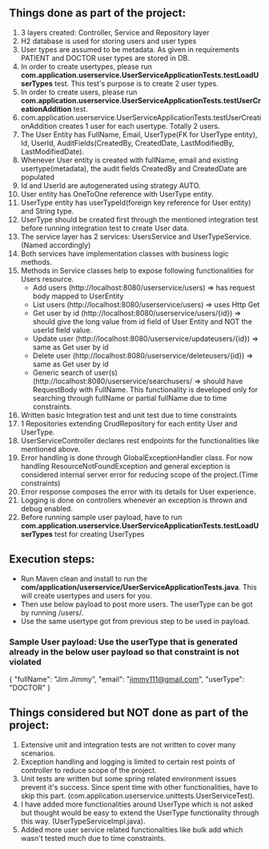 ## **Things done as part of the project:**
1. 3 layers created: Controller, Service and Repository layer
2. H2 database is used for storing users and user types
3. User types are assumed to be metadata. As given in requirements PATIENT and DOCTOR user types are stored in DB.
4. In order to create usertypes, please run **com.application.userservice.UserServiceApplicationTests.testLoadUserTypes** test. This test's purpose is to create 2 user types.
5. In order to create users, please run **com.application.userservice.UserServiceApplicationTests.testUserCreationAddition** test.
6. com.application.userservice.UserServiceApplicationTests.testUserCreationAddition creates 1 user for each usertype. Totally 2 users.
7. The User Entity has FullName, Email, UserType(FK for UserType entity), Id, UserId, AuditFields(CreatedBy, CreatedDate, LastModifiedBy, LastModifiedDate).
8. Whenever User entity is created with fullName, email and existing usertype(metadata), the audit fields CreatedBy and CreatedDate are populated
9. Id and UserId are autogenerated using strategy AUTO.
10. User entity has OneToOne reference with UserType entity.
11. UserType entity has userTypeId(foreign key reference for User entity) and String type.
12. UserType should be created first through the mentioned integration test before running integration test to create User data.
13. The service layer has 2 services: UsersService and UserTypeService. (Named accordingly)
14. Both services have implementation classes with business logic methods.
15. Methods in Service classes help to expose following functionalities for Users resource.
    * Add users (http://localhost:8080/userservice/users) => has request body mapped to UserEntity
    * List users (http://localhost:8080/userservice/users) => uses Http Get
    * Get user by id (http://localhost:8080/userservice/users/{id}) => should give the long value from id field of User Entity and NOT the userId field value.
    * Update user (http://localhost:8080/userservice/updateusers/{id}) => same as Get user by id
    * Delete user (http://localhost:8080/userservice/deleteusers/{id}) => same as Get user by id
    * Generic search of user(s) (http://localhost:8080/userservice/searchusers/ => should have RequestBody with FullName. This functionality is developed only for searching through fullName or partial fullName due to time constraints.
16. Written basic Integration test and unit test due to time constraints
17. 1 Repositories extending CrudRepository for each entity User and UserType.
18. UserServiceController declares rest endpoints for the functionalities like mentioned above.
19. Error handling is done through GlobalExceptionHandler class. For now handling ResourceNotFoundException and general exception is considered internal server error for reducing scope of the project.(Time constraints)
20. Error response composes the error with its details for User experience.
21. Logging is done on controllers whenever an exception is thrown and debug enabled.
22. Before running sample user payload, have to run **com.application.userservice.UserServiceApplicationTests.testLoadUserTypes** test for creating UserTypes

## Execution steps:
* Run Maven clean and install to run the **com/application/userservice/UserServiceApplicationTests.java**. This will create usertypes and users for you.
* Then use below payload to post more users. The userType can be got by running /users/. 
* Use the same usertype got from previous step to be used in payload.
### **Sample User payload: Use the userType that is generated already in the below user payload so that constraint is not violated**

{
    "fullName": "Jim Jimmy",
    "email": "jimmy111@gmail.com",
    "userType": "DOCTOR"
}

## **Things considered but NOT done as part of the project:**
1. Extensive unit and integration tests are not written to cover many scenarios.
2. Exception handling and logging is limited to certain rest points of controller to reduce scope of the project.
3. Unit tests are written but some spring related environment issues prevent it's success. Since spent time with other functionalities, have to skip this part. (com.application.userservice.unittests.UserServiceTest).
4. I have added more functionalities around UserType which is not asked but thought would be easy to extend the UserType functionality through this way. (UserTypeServiceImpl.java).
5. Added more user service related functionalities like bulk add which wasn't tested much due to time constraints.




